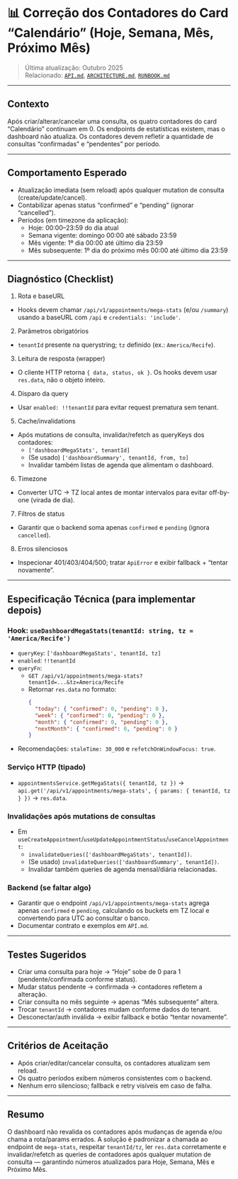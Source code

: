 # 📊 Correção dos Contadores do Card “Calendário” (Hoje, Semana, Mês, Próximo Mês)

> Última atualização: Outubro 2025  
> Relacionado: [`API.md`](./API.md), [`ARCHITECTURE.md`](./ARCHITECTURE.md), [`RUNBOOK.md`](./RUNBOOK.md)

---

## Contexto

Após criar/alterar/cancelar uma consulta, os quatro contadores do card “Calendário” continuam em 0. Os endpoints de estatísticas existem, mas o dashboard não atualiza. Os contadores devem refletir a quantidade de consultas “confirmadas” e “pendentes” por período.

---

## Comportamento Esperado

- Atualização imediata (sem reload) após qualquer mutation de consulta (create/update/cancel).
- Contabilizar apenas status “confirmed” e “pending” (ignorar “cancelled”).
- Períodos (em timezone da aplicação):
  - Hoje: 00:00–23:59 do dia atual
  - Semana vigente: domingo 00:00 até sábado 23:59
  - Mês vigente: 1º dia 00:00 até último dia 23:59
  - Mês subsequente: 1º dia do próximo mês 00:00 até último dia 23:59

---

## Diagnóstico (Checklist)

1) Rota e baseURL
- Hooks devem chamar `/api/v1/appointments/mega-stats` (e/ou `/summary`) usando a baseURL com `/api` e `credentials: 'include'`.

2) Parâmetros obrigatórios
- `tenantId` presente na querystring; `tz` definido (ex.: `America/Recife`).

3) Leitura de resposta (wrapper)
- O cliente HTTP retorna `{ data, status, ok }`. Os hooks devem usar `res.data`, não o objeto inteiro.

4) Disparo da query
- Usar `enabled: !!tenantId` para evitar request prematura sem tenant.

5) Cache/invalidations
- Após mutations de consulta, invalidar/refetch as queryKeys dos contadores:
  - `['dashboardMegaStats', tenantId]`
  - (Se usado) `['dashboardSummary', tenantId, from, to]`
  - Invalidar também listas de agenda que alimentam o dashboard.

6) Timezone
- Converter UTC → TZ local antes de montar intervalos para evitar off-by-one (virada de dia).

7) Filtros de status
- Garantir que o backend soma apenas `confirmed` e `pending` (ignora `cancelled`).

8) Erros silenciosos
- Inspecionar 401/403/404/500; tratar `ApiError` e exibir fallback + “tentar novamente”.

---

## Especificação Técnica (para implementar depois)

### Hook: `useDashboardMegaStats(tenantId: string, tz = 'America/Recife')`
- `queryKey`: `['dashboardMegaStats', tenantId, tz]`
- `enabled`: `!!tenantId`
- `queryFn`:
  - `GET /api/v1/appointments/mega-stats?tenantId=...&tz=America/Recife`
  - Retornar `res.data` no formato:
    ```json
    {
      "today": { "confirmed": 0, "pending": 0 },
      "week": { "confirmed": 0, "pending": 0 },
      "month": { "confirmed": 0, "pending": 0 },
      "nextMonth": { "confirmed": 0, "pending": 0 }
    }
    ```
- Recomendações: `staleTime: 30_000` e `refetchOnWindowFocus: true`.

### Serviço HTTP (tipado)
- `appointmentsService.getMegaStats({ tenantId, tz })` → `api.get('/api/v1/appointments/mega-stats', { params: { tenantId, tz } })` → `res.data`.

### Invalidações após mutations de consultas
- Em `useCreateAppointment`/`useUpdateAppointmentStatus`/`useCancelAppointment`:
  - `invalidateQueries(['dashboardMegaStats', tenantId])`.
  - (Se usado) `invalidateQueries(['dashboardSummary', tenantId])`.
  - Invalidar também queries de agenda mensal/diária relacionadas.

### Backend (se faltar algo)
- Garantir que o endpoint `/api/v1/appointments/mega-stats` agrega apenas `confirmed` e `pending`, calculando os buckets em TZ local e convertendo para UTC ao consultar o banco.
- Documentar contrato e exemplos em `API.md`.

---

## Testes Sugeridos

- Criar uma consulta para hoje → “Hoje” sobe de 0 para 1 (pendente/confirmada conforme status).
- Mudar status pendente → confirmada → contadores refletem a alteração.
- Criar consulta no mês seguinte → apenas “Mês subsequente” altera.
- Trocar `tenantId` → contadores mudam conforme dados do tenant.
- Desconectar/auth inválida → exibir fallback e botão “tentar novamente”.

---

## Critérios de Aceitação

- Após criar/editar/cancelar consulta, os contadores atualizam sem reload.
- Os quatro períodos exibem números consistentes com o backend.
- Nenhum erro silencioso; fallback e retry visíveis em caso de falha.

---

## Resumo

O dashboard não revalida os contadores após mudanças de agenda e/ou chama a rota/params errados. A solução é padronizar a chamada ao endpoint de `mega-stats`, respeitar `tenantId/tz`, ler `res.data` corretamente e invalidar/refetch as queries de contadores após qualquer mutation de consulta — garantindo números atualizados para Hoje, Semana, Mês e Próximo Mês.
